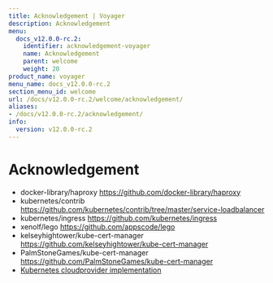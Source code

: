 ```yaml
---
title: Acknowledgement | Voyager
description: Acknowledgement
menu:
  docs_v12.0.0-rc.2:
    identifier: acknowledgement-voyager
    name: Acknowledgement
    parent: welcome
    weight: 20
product_name: voyager
menu_name: docs_v12.0.0-rc.2
section_menu_id: welcome
url: /docs/v12.0.0-rc.2/welcome/acknowledgement/
aliases:
- /docs/v12.0.0-rc.2/acknowledgement/
info:
  version: v12.0.0-rc.2
---
```


# Acknowledgement

 - docker-library/haproxy https://github.com/docker-library/haproxy
 - kubernetes/contrib https://github.com/kubernetes/contrib/tree/master/service-loadbalancer
 - kubernetes/ingress https://github.com/kubernetes/ingress
 - xenolf/lego https://github.com/appscode/lego
 - kelseyhightower/kube-cert-manager https://github.com/kelseyhightower/kube-cert-manager
 - PalmStoneGames/kube-cert-manager https://github.com/PalmStoneGames/kube-cert-manager
 - [Kubernetes cloudprovider implementation](https://github.com/kubernetes/kubernetes/tree/master/pkg/cloudprovider)

